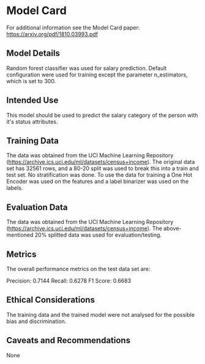 # Model Card

For additional information see the Model Card paper: https://arxiv.org/pdf/1810.03993.pdf

## Model Details

Random forest classifier was used for salary prediction. Default configuration were used for training except the parameter n_estimators, which is set to 300.

## Intended Use

This model should be used to predict the salary category of the person with it's status attributes.

## Training Data

The data was obtained from the UCI Machine Learning Repository (https://archive.ics.uci.edu/ml/datasets/census+income). The original data set has 32561 rows, and a 80-20 split was used to break this into a train and test set. No stratification was done. To use the data for training a One Hot Encoder was used on the features and a label binarizer was used on the labels.

## Evaluation Data

The data was obtained from the UCI Machine Learning Repository (https://archive.ics.uci.edu/ml/datasets/census+income). The above-mentioned 20% splitted data was used for evaluation/testing.

## Metrics
The overall performance metrics on the test data set are:

Precision: 0.7144
Recall: 0.6278
F1 Score: 0.6683

## Ethical Considerations

The training data and the trained model were not analysed for the possible bias and discrimination.

## Caveats and Recommendations

None